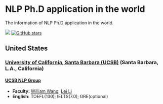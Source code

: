 # NLP Ph.D application in the world
The information of NLP Ph.D application in the world.

![](https://img.shields.io/badge/build-welcome%20to%20contribute!-blue) [![GitHub stars](https://img.shields.io/github/stars/RZFan525/NLP-PhD-Application-In-The-World)](https://github.com/RZFan525/NLP-PhD-Application-In-The-World/stargazers)

## United States

### [University of California, Santa Barbara (UCSB)](https://www.ucsb.edu/) (Santa Barbara, L.A., California)

#### [UCSB NLP Group](http://nlp.cs.ucsb.edu/index.html)

* **Faculty:** [William Wang](https://sites.cs.ucsb.edu/~william/), [Lei Li](https://sites.cs.ucsb.edu/~lilei/)
* **English:** TOEFL(100); IELTS(7.0); GRE(optional)
